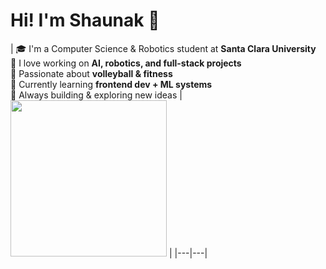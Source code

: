 # Hi! I'm Shaunak 👋

| 🎓 I'm a Computer Science & Robotics student at **Santa Clara University**  
🤖 I love working on **AI, robotics, and full-stack projects**  
🏐 Passionate about **volleyball & fitness**  
🌱 Currently learning **frontend dev + ML systems**  
🚀 Always building & exploring new ideas  | <img src="https://github.com/user-attachments/assets/faa4100b-5cf4-43d4-875f-04eab64f8faf" width="250"/> |
|---|---|
